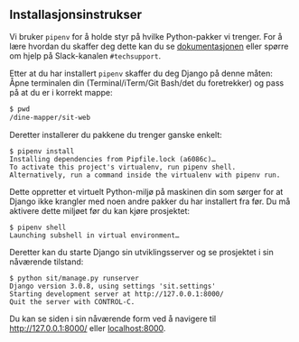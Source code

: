 ## Installasjonsinstrukser

Vi bruker `pipenv` for å holde styr på hvilke Python-pakker vi trenger. For å lære hvordan du skaffer deg dette kan du se [dokumentasjonen](https://pipenv.pypa.io/en/latest/install/#installing-pipenv) eller spørre om hjelp på Slack-kanalen `#techsupport`.

Etter at du har installert `pipenv` skaffer du deg Django på denne måten: Åpne terminalen din (Terminal/iTerm/Git Bash/det du foretrekker) og pass på at du er i korrekt mappe:

```bash
$ pwd
/dine-mapper/sit-web
```

Deretter installerer du pakkene du trenger ganske enkelt:

```shell
$ pipenv install
Installing dependencies from Pipfile.lock (a6086c)…
To activate this project's virtualenv, run pipenv shell.
Alternatively, run a command inside the virtualenv with pipenv run.
```

Dette oppretter et virtuelt Python-miljø på maskinen din som sørger for at Django ikke krangler med noen andre pakker du har installert fra før. Du må aktivere dette miljøet før du kan kjøre prosjektet:

```shell
$ pipenv shell
Launching subshell in virtual environment…
```

Deretter kan du starte Django sin utviklingsserver og se prosjektet i sin nåværende tilstand:

```shell
$ python sit/manage.py runserver
Django version 3.0.8, using settings 'sit.settings'
Starting development server at http://127.0.0.1:8000/
Quit the server with CONTROL-C.
```

Du kan se siden i sin nåværende form ved å navigere til http://127.0.0.1:8000/ eller [localhost:8000](http://127.0.0.1:8000/).